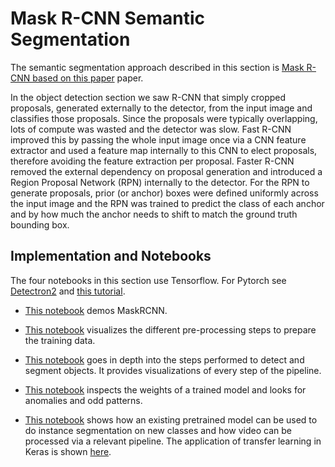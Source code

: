 # Mask R-CNN Semantic Segmentation

The semantic segmentation approach described in this section is [Mask R-CNN based on this paper](https://arxiv.org/abs/1703.06870) paper. 

In the object detection section we saw R-CNN that simply cropped proposals, generated externally to the detector, from the input image and classifies  those proposals. Since the proposals were typically overlapping, lots of compute was wasted and the detector was slow. Fast R-CNN improved this by passing the whole input image once via a CNN feature extractor and used a feature map internally to this CNN to elect proposals, therefore avoiding the feature extraction per proposal. Faster R-CNN removed the external dependency on proposal generation and introduced a Region Proposal Network (RPN) internally to the detector. For the RPN to generate proposals, prior (or anchor)  boxes were defined uniformly across the input image and the RPN was trained to predict the class of each anchor and by how much the anchor needs to shift to match the ground truth bounding box. 


## Implementation and Notebooks

The four notebooks in this section use Tensorflow. For Pytorch see [Detectron2](https://github.com/tensorflow/tpu/tree/master/models/official/detection) and [this tutorial](https://colab.research.google.com/drive/16jcaJoc6bCFAQ96jDe2HwtXj7BMD_-m5). 

* [This notebook](https://pantelis.github.io/artificial-intelligence/aiml-common/lectures/scene-understanding/semantic-segmentation/maskrcnn-semantic-segmentation/demo.ipynb) demos MaskRCNN.

* [This notebook](https://pantelis.github.io/artificial-intelligence/aiml-common/lectures/scene-understanding/semantic-segmentation/maskrcnn-semantic-segmentation/inspect_data.ipynb) visualizes the different pre-processing steps to prepare the training data.

* [This notebook](https://pantelis.github.io/artificial-intelligence/aiml-common/lectures/scene-understanding/semantic-segmentation/maskrcnn-semantic-segmentation/inspect_model.ipynb) goes in depth into the steps performed to detect and segment objects. It provides visualizations of every step of the pipeline.

* [This notebook](https://pantelis.github.io/artificial-intelligence/aiml-common/lectures/scene-understanding/semantic-segmentation/maskrcnn-semantic-segmentation/inspect_weights.ipynb) inspects the weights of a trained model and looks for anomalies and odd patterns.

* [This notebook](https://pantelis.github.io/artificial-intelligence/aiml-common/lectures/scene-understanding/semantic-segmentation/maskrcnn-semantic-segmentation/detectron2_tutorial.ipynb) shows how an existing pretrained model can be used to do instance segmentation on new classes and how video can be processed via a relevant pipeline. The application of transfer learning in Keras is shown [here](https://keras.io/guides/transfer_learning/).

